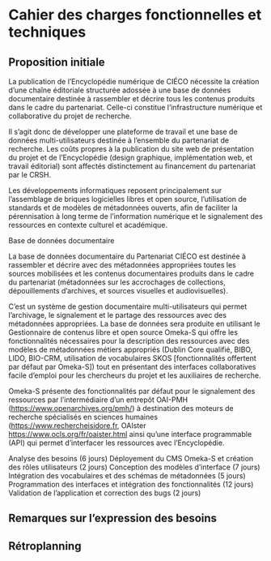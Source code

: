# Cahier des charges fonctionnelles et techniques

## Proposition initiale

La publication de l’Encyclopédie numérique de CIÉCO nécessite la création d’une chaîne éditoriale structurée adossée à une base de données documentaire destinée à rassembler et décrire tous les contenus produits dans le cadre du partenariat. Celle-ci constitue l’infrastructure numérique et collaborative du projet de recherche.

Il s’agit donc de développer une plateforme de travail et une base de données multi-utilisateurs destinée à l’ensemble du partenariat de recherche. Les coûts propres à la publication du site web de présentation du projet et de l’Encyclopédie (design graphique, implémentation web, et travail éditorial) sont affectés distinctement au financement du partenariat par le CRSH.

Les développements informatiques reposent principalement sur l’assemblage de briques logicielles libres et open source, l’utilisation de standards et de modèles de métadonnées ouverts, afin de faciliter la pérennisation à long terme de l’information numérique et le signalement des ressources en contexte culturel et académique.

Base de données documentaire

La base de données documentaire du Partenariat CIÉCO est destinée à rassembler et décrire avec des métadonnées appropriées toutes les sources mobilisées et les contenus documentaires produits dans le cadre du partenariat (métadonnées sur les accrochages de collections, dépouillements d’archives, et sources visuelles et audiovisuelles).

C’est un système de gestion documentaire multi-utilisateurs qui permet l’archivage, le signalement et le partage des ressources avec des métadonnées appropriées. La base de données sera produite en utilisant le Gestionnaire de contenus libre et open source Omeka-S qui offre les fonctionnalités nécessaires pour la description des ressources avec des modèles de métadonnées métiers appropriés (Dublin Core qualifié, BIBO, LIDO, BIO-CRM, utilisation de vocabulaires SKOS [fonctionnalités offertent par défaut par Omeka-S]) tout en présentant des interfaces collaboratives facile d’emploi pour les chercheurs du projet et les auxiliaires de recherche.

Omeka-S présente des fonctionnalités par défaut pour le signalement des ressources par l’intermédiaire d’un entrepôt OAI-PMH (https://www.openarchives.org/pmh/) à destination des moteurs de recherche spécialisés en sciences humaines (https://www.rechercheisidore.fr, OAIster https://www.ocls.org/fr/oaister.html ainsi qu’une interface programmable (API) qui permet d’interfacer les ressources avec l’Encyclopédie.

Analyse des besoins (6 jours)
Déployement du CMS Omeka-S et création des rôles utilisateurs (2 jours)
Conception des modèles d’interface (7 jours)
Intégration des vocabulaires et des schémas de métadonnées (5 jours)
Programmation des interfaces et intégration des fonctionnalités (12 jours)
Validation de l’application et correction des bugs (2 jours)

## Remarques sur l’expression des besoins

## Rétroplanning
